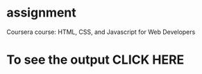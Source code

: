 # assignment
Coursera course: HTML, CSS, and Javascript for Web Developers
# To see the output CLICK HERE

